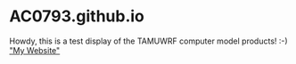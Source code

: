 # AC0793.github.io

Howdy, this is a test display of the TAMUWRF computer model products! :-)
<a href=index.html> "My Website" </a>
